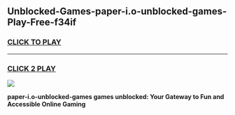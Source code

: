 
## Unblocked-Games-paper-i.o-unblocked-games-Play-Free-f34if
<h3>
<a href="https://premium76.site?title=paper-i.o-unblocked-games&ref=10A">CLICK TO PLAY</a></h3>
<hr>

<h3>
<a href="https://premium76.site?title=paper-i.o-unblocked-games&ref=10A">CLICK 2 PLAY</a>
  
</h3>

<a href="https://premium76.site?title=paper-i.o-unblocked-games&ref=10A"><img src="https://clearcache.store/games.png"></a>


**paper-i.o-unblocked-games games unblocked: Your Gateway to Fun and Accessible Online Gaming**

